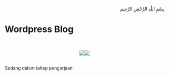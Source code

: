 <p align="right">
بِسْمِ اللَّهِ الرَّحْمَنِ الرَّحِيم 
</p>

# Wordpress Blog

<br>
<p align="center">
<img src="https://blog.afrizalmy.com/gambar/desktop1.png"/><img src="https://blog.afrizalmy.com/gambar/desktop2.png"/></p><br>
Sedang dalam tahap pengerjaan<br>
